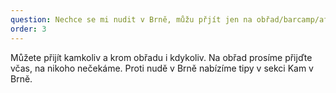 ```yaml
---
question: Nechce se mi nudit v Brně, můžu přjít jen na obřad/barcamp/afterparty?
order: 3
---
```

Můžete přijít kamkoliv a krom obřadu i kdykoliv. Na obřad prosíme přijďte včas, na nikoho nečekáme. Proti nudě v Brně nabízíme tipy v sekci Kam v Brně. 